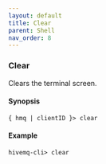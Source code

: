 ```yaml
---
layout: default
title: Clear
parent: Shell
nav_order: 8
--- 
```


### Clear

Clears the terminal screen.

#### Synopsis

```
{ hmq | clientID }> clear
```

#### Example

```
hivemq-cli> clear
```